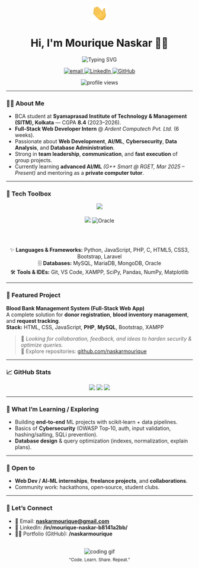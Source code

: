 <div align="center">
  
  <img src="https://raw.githubusercontent.com/ABSphreak/ABSphreak/master/gifs/Hi.gif" width="45" /> 
  <h1>Hi, I'm <b>Mourique Naskar</b> 👨‍💻</h1>
  
  <p>
    <img src="https://readme-typing-svg.herokuapp.com?duration=3500&pause=600&width=600&lines=BCA'26+%7C+Full‑Stack+Web+Developer;AI%2FML+%26+Cybersecurity+Enthusiast;Data+Analysis+%7C+DBMS+%7C+Problem+Solving;Open+to+Internships+and+Projects" alt="Typing SVG" />
  </p>

  <p>
    <a href="mailto:naskarmourique@gmail.com">
      <img src="https://img.shields.io/badge/Email-naskarmourique%40gmail.com-red?style=for-the-badge&logo=gmail" alt="email"/>
    </a>
    <a href="https://www.linkedin.com/in/mourique-naskar-b8141a2bb/" target="_blank">
      <img src="https://img.shields.io/badge/LinkedIn-Mourique%20Naskar-blue?style=for-the-badge&logo=linkedin" alt="LinkedIn"/>
    </a>
    <a href="https://github.com/naskarmourique" target="_blank">
      <img src="https://img.shields.io/badge/GitHub-naskarmourique-181717?style=for-the-badge&logo=github" alt="GitHub"/>
    </a>
  </p>

  <img src="https://komarev.com/ghpvc/?username=naskarmourique&style=for-the-badge" alt="profile views"/>

</div>

---

### 👨‍🎓 About Me
- BCA student at **Syamaprasad Institute of Technology & Management (SITM), Kolkata** — CGPA **8.4** (2023–2026).  
- **Full‑Stack Web Developer Intern** @ *Ardent Computech Pvt. Ltd.* (6 weeks).  
- Passionate about **Web Development**, **AI/ML**, **Cybersecurity**, **Data Analysis**, and **Database Administration**.  
- Strong in **team leadership**, **communication**, and **fast execution** of group projects.  
- Currently learning **advanced AI/ML** *(G++ Smart @ RGET, Mar 2025 – Present)* and mentoring as a **private computer tutor**.

---

### 🧰 Tech Toolbox
<div align="center">

<!-- First row -->
<img src="https://skillicons.dev/icons?i=python,js,php,c,html,css&theme=light" />
<br/><br/>

<!-- Second row -->
<img src="https://skillicons.dev/icons?i=bootstrap,laravel,mysql,mongodb,github,vscode&theme=light" />
<img src="https://img.icons8.com/color/96/oracle-logo.png" width="48" height="48" alt="Oracle"/>

<br/><br/>

✨ **Languages & Frameworks:** Python, JavaScript, PHP, C, HTML5, CSS3, Bootstrap, Laravel  
🗄️ **Databases:** MySQL, MariaDB, MongoDB, Oracle  
🛠️ **Tools & IDEs:** Git, VS Code, XAMPP, SciPy, Pandas, NumPy, Matplotlib  

</div>



---

### 🚀 Featured Project
**Blood Bank Management System (Full‑Stack Web App)**  
A complete solution for **donor registration**, **blood inventory management**, and **request tracking**.  
**Stack:** HTML, CSS, JavaScript, **PHP**, **MySQL**, Bootstrap, XAMPP  
> 📌 *Looking for collaboration, feedback, and ideas to harden security & optimize queries.*  
🔗 Explore repositories: <a href="https://github.com/naskarmourique?tab=repositories">github.com/naskarmourique</a>

---

### 📈 GitHub Stats
<div align="center">
  <img src="https://github-readme-stats.vercel.app/api?username=naskarmourique&show_icons=true&include_all_commits=true&hide_border=true" height="160" />
  <img src="https://github-readme-streak-stats.herokuapp.com/?user=naskarmourique&hide_border=true" height="160" />
  <img src="https://github-readme-stats.vercel.app/api/top-langs/?username=naskarmourique&layout=compact&hide_border=true" height="160" />
</div>

---

### 🧠 What I’m Learning / Exploring
- Building **end‑to‑end** ML projects with scikit‑learn + data pipelines.  
- Basics of **Cybersecurity** (OWASP Top‑10, auth, input validation, hashing/salting, SQLi prevention).  
- **Database design** & query optimization (indexes, normalization, explain plans).

---

### 🤝 Open to
- **Web Dev / AI‑ML internships**, **freelance projects**, and **collaborations**.  
- Community work: hackathons, open‑source, student clubs.

---

### 💬 Let’s Connect
- 📧 Email: **naskarmourique@gmail.com**  
- 🔗 LinkedIn: **/in/mourique-naskar-b8141a2bb/**  
- 🧑‍💻 Portfolio (GitHub): **/naskarmourique**

<div align="center">
  <br/>
  <img src="https://media.giphy.com/media/SWoSkN6DxTszqIKEqv/giphy.gif" width="500" alt="coding gif"/>
  <br/>
  <sub>“Code. Learn. Share. Repeat.”</sub>
</div>

